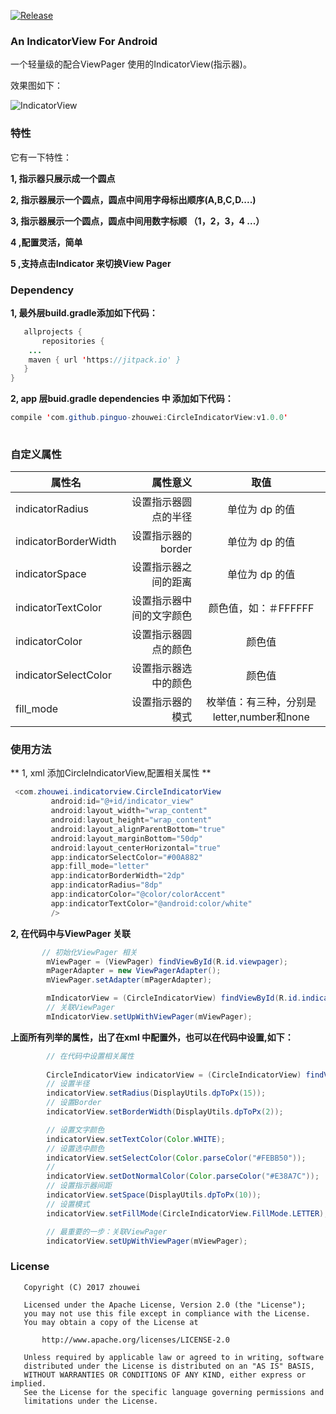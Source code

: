 [![Release](https://jitpack.io/v/pinguo-zhouwei/CircleIndicatorView.svg)](https://jitpack.io/#pinguo-zhouwei/CircleIndicatorView)
### An IndicatorView For Android 

一个轻量级的配合ViewPager 使用的IndicatorView(指示器)。

效果图如下：

![IndicatorView](indicatorView.gif)

### 特性
它有一下特性：

**1, 指示器只展示成一个圆点**

**2, 指示器展示一个圆点，圆点中间用字母标出顺序(A,B,C,D....)**

**3, 指示器展示一个圆点，圆点中间用数字标顺 （1，2，3，4 ...）**

**4 ,配置灵活，简单**

**5 ,支持点击Indicator 来切换View Pager**

### Dependency

**1, 最外层build.gradle添加如下代码：**
```java
   allprojects {
       repositories {
	...
	maven { url 'https://jitpack.io' }
   }
}
```

**2, app 层buid.gradle dependencies 中 添加如下代码：**

```java
compile 'com.github.pinguo-zhouwei:CircleIndicatorView:v1.0.0'
	
```


### 自定义属性

| 属性名      | 属性意义   |  取值  |
| --------   | -----:   | :----: |
| indicatorRadius       | 设置指示器圆点的半径     |   单位为 dp 的值   |
| indicatorBorderWidth        | 设置指示器的border      |   单位为 dp 的值     |
| indicatorSpace        | 设置指示器之间的距离      |   单位为 dp 的值     |
| indicatorTextColor        | 设置指示器中间的文字颜色      |   颜色值，如：＃FFFFFF    |
| indicatorColor        | 设置指示器圆点的颜色      |   颜色值    |
| indicatorSelectColor        | 设置指示器选中的颜色      |   颜色值    |
| fill_mode        |   设置指示器的模式    |   枚举值：有三种，分别是letter,number和none|

### 使用方法

** 1, xml 添加CircleIndicatorView,配置相关属性 **

  ```java
   <com.zhouwei.indicatorview.CircleIndicatorView
           android:id="@+id/indicator_view"
           android:layout_width="wrap_content"
           android:layout_height="wrap_content"
           android:layout_alignParentBottom="true"
           android:layout_marginBottom="50dp"
           android:layout_centerHorizontal="true"
           app:indicatorSelectColor="#00A882"
           app:fill_mode="letter"
           app:indicatorBorderWidth="2dp"
           app:indicatorRadius="8dp"
           app:indicatorColor="@color/colorAccent"
           app:indicatorTextColor="@android:color/white"
           />
  ```
  
  **2, 在代码中与ViewPager 关联**
  
  ```java
         // 初始化ViewPager 相关
          mViewPager = (ViewPager) findViewById(R.id.viewpager);
          mPagerAdapter = new ViewPagerAdapter();
          mViewPager.setAdapter(mPagerAdapter);
  
          mIndicatorView = (CircleIndicatorView) findViewById(R.id.indicator_view);
          // 关联ViewPager 
          mIndicatorView.setUpWithViewPager(mViewPager);
  ```
  
  
  **上面所有列举的属性，出了在xml 中配置外，也可以在代码中设置,如下：**
  
  ```java
          // 在代码中设置相关属性
          
          CircleIndicatorView indicatorView = (CircleIndicatorView) findViewById(R.id.indicator_view3);
          // 设置半径
          indicatorView.setRadius(DisplayUtils.dpToPx(15));
          // 设置Border
          indicatorView.setBorderWidth(DisplayUtils.dpToPx(2));
  
          // 设置文字颜色
          indicatorView.setTextColor(Color.WHITE);
          // 设置选中颜色
          indicatorView.setSelectColor(Color.parseColor("#FEBB50"));
          //
          indicatorView.setDotNormalColor(Color.parseColor("#E38A7C"));
          // 设置指示器间距
          indicatorView.setSpace(DisplayUtils.dpToPx(10));
          // 设置模式
          indicatorView.setFillMode(CircleIndicatorView.FillMode.LETTER);
  
          // 最重要的一步：关联ViewPager
          indicatorView.setUpWithViewPager(mViewPager);
  ```
  
### License
  
  ```
     Copyright (C) 2017 zhouwei
  
     Licensed under the Apache License, Version 2.0 (the "License");
     you may not use this file except in compliance with the License.
     You may obtain a copy of the License at
  
         http://www.apache.org/licenses/LICENSE-2.0
  
     Unless required by applicable law or agreed to in writing, software
     distributed under the License is distributed on an "AS IS" BASIS,
     WITHOUT WARRANTIES OR CONDITIONS OF ANY KIND, either express or implied.
     See the License for the specific language governing permissions and
     limitations under the License.
  ```
  
  

